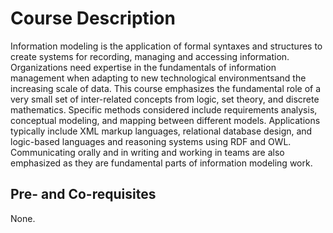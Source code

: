 # Course Description

Information modeling is the application of formal syntaxes and
structures to create systems for recording, managing and accessing
information. Organizations need expertise in the fundamentals of
information management when adapting to new technological
environmentsand the increasing scale of data. This course emphasizes
the fundamental role of a very small set of inter-related concepts
from logic, set theory, and discrete mathematics. Specific methods
considered include requirements analysis, conceptual modeling, and
mapping between different models. Applications typically include XML
markup languages, relational database design, and logic-based
languages and reasoning systems using RDF and OWL. Communicating
orally and in writing and working in teams are also emphasized as they
are fundamental parts of information modeling work.

## Pre- and Co-requisites

None.
